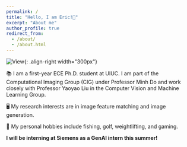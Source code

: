 ```yaml
---
permalink: /
title: "Hello, I am Eric!👋"
excerpt: "About me"
author_profile: true
redirect_from: 
  - /about/
  - /about.html
---
```


![View](images\ensenada.png){: .align-right width="300px"}

📚 I am a first-year ECE Ph.D. student at UIUC. I am part of the Computational Imaging Group (CIG) under Professor Minh Do and work closely with Professor Yaoyao Liu in the Computer Vision and Machine Learning Group.

🖥️ My research interests are in image feature matching and image generation.

🎣 My personal hobbies include fishing, golf, weightlifting, and gaming.

**I will be interning at Siemens as a GenAI intern this summer!**
